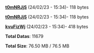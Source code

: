 [**t0mNRJjS**](/data/t0mNRJjS.txt) (24/02/23 - 15:34)- 118 bytes

[**t0mNRJjS**](/data/t0mNRJjS.txt) (24/02/23 - 15:34)- 118 bytes

[**kvuFizWj**](/data/kvuFizWj.txt) (24/02/23 - 15:34)- 418 bytes

**Total Datas**: 11679

**Total Size**: 76.50 MB / 76.5 MB